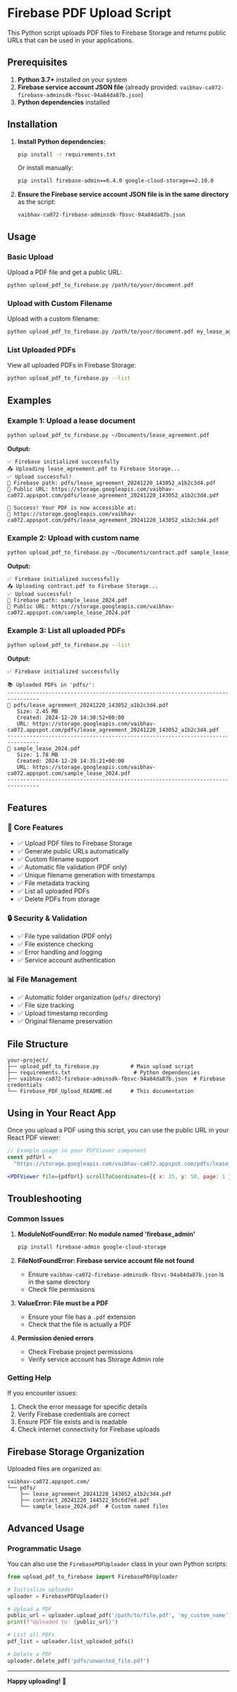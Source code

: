 # Firebase PDF Upload Script

This Python script uploads PDF files to Firebase Storage and returns public URLs that can be used in your applications.

## Prerequisites

1. **Python 3.7+** installed on your system
2. **Firebase service account JSON file** (already provided: `vaibhav-ca072-firebase-adminsdk-fbsvc-94a84da87b.json`)
3. **Python dependencies** installed

## Installation

1. **Install Python dependencies:**

   ```bash
   pip install -r requirements.txt
   ```

   Or install manually:

   ```bash
   pip install firebase-admin==6.4.0 google-cloud-storage==2.10.0
   ```

2. **Ensure the Firebase service account JSON file is in the same directory** as the script:
   ```
   vaibhav-ca072-firebase-adminsdk-fbsvc-94a84da87b.json
   ```

## Usage

### Basic Upload

Upload a PDF file and get a public URL:

```bash
python upload_pdf_to_firebase.py /path/to/your/document.pdf
```

### Upload with Custom Filename

Upload with a custom filename:

```bash
python upload_pdf_to_firebase.py /path/to/your/document.pdf my_lease_agreement
```

### List Uploaded PDFs

View all uploaded PDFs in Firebase Storage:

```bash
python upload_pdf_to_firebase.py --list
```

## Examples

### Example 1: Upload a lease document

```bash
python upload_pdf_to_firebase.py ~/Documents/lease_agreement.pdf
```

**Output:**

```
✅ Firebase initialized successfully
📤 Uploading lease_agreement.pdf to Firebase Storage...
✅ Upload successful!
📁 Firebase path: pdfs/lease_agreement_20241220_143052_a1b2c3d4.pdf
🔗 Public URL: https://storage.googleapis.com/vaibhav-ca072.appspot.com/pdfs/lease_agreement_20241220_143052_a1b2c3d4.pdf

🎉 Success! Your PDF is now accessible at:
🔗 https://storage.googleapis.com/vaibhav-ca072.appspot.com/pdfs/lease_agreement_20241220_143052_a1b2c3d4.pdf
```

### Example 2: Upload with custom name

```bash
python upload_pdf_to_firebase.py ~/Documents/contract.pdf sample_lease_2024
```

**Output:**

```
✅ Firebase initialized successfully
📤 Uploading contract.pdf to Firebase Storage...
✅ Upload successful!
📁 Firebase path: sample_lease_2024.pdf
🔗 Public URL: https://storage.googleapis.com/vaibhav-ca072.appspot.com/sample_lease_2024.pdf
```

### Example 3: List all uploaded PDFs

```bash
python upload_pdf_to_firebase.py --list
```

**Output:**

```
✅ Firebase initialized successfully

📚 Uploaded PDFs in 'pdfs/':
--------------------------------------------------------------------------------
📄 pdfs/lease_agreement_20241220_143052_a1b2c3d4.pdf
   Size: 2.45 MB
   Created: 2024-12-20 14:30:52+00:00
   URL: https://storage.googleapis.com/vaibhav-ca072.appspot.com/pdfs/lease_agreement_20241220_143052_a1b2c3d4.pdf
--------------------------------------------------------------------------------
📄 sample_lease_2024.pdf
   Size: 1.78 MB
   Created: 2024-12-20 14:35:21+00:00
   URL: https://storage.googleapis.com/vaibhav-ca072.appspot.com/sample_lease_2024.pdf
--------------------------------------------------------------------------------
```

## Features

### 🚀 **Core Features**

- ✅ Upload PDF files to Firebase Storage
- ✅ Generate public URLs automatically
- ✅ Custom filename support
- ✅ Automatic file validation (PDF only)
- ✅ Unique filename generation with timestamps
- ✅ File metadata tracking
- ✅ List all uploaded PDFs
- ✅ Delete PDFs from storage

### 🔒 **Security & Validation**

- ✅ File type validation (PDF only)
- ✅ File existence checking
- ✅ Error handling and logging
- ✅ Service account authentication

### 📊 **File Management**

- ✅ Automatic folder organization (`pdfs/` directory)
- ✅ File size tracking
- ✅ Upload timestamp recording
- ✅ Original filename preservation

## File Structure

```
your-project/
├── upload_pdf_to_firebase.py          # Main upload script
├── requirements.txt                    # Python dependencies
├── vaibhav-ca072-firebase-adminsdk-fbsvc-94a84da87b.json  # Firebase credentials
└── Firebase_PDF_Upload_README.md      # This documentation
```

## Using in Your React App

Once you upload a PDF using this script, you can use the public URL in your React PDF viewer:

```jsx
// Example usage in your PDFViewer component
const pdfUrl =
  "https://storage.googleapis.com/vaibhav-ca072.appspot.com/pdfs/lease_agreement_20241220_143052_a1b2c3d4.pdf";

<PDFViewer file={pdfUrl} scrollToCoordinates={{ x: 25, y: 50, page: 1 }} />;
```

## Troubleshooting

### Common Issues

1. **ModuleNotFoundError: No module named 'firebase_admin'**

   ```bash
   pip install firebase-admin google-cloud-storage
   ```

2. **FileNotFoundError: Firebase service account file not found**

   - Ensure `vaibhav-ca072-firebase-adminsdk-fbsvc-94a84da87b.json` is in the same directory
   - Check file permissions

3. **ValueError: File must be a PDF**

   - Ensure your file has a `.pdf` extension
   - Check that the file is actually a PDF

4. **Permission denied errors**
   - Check Firebase project permissions
   - Verify service account has Storage Admin role

### Getting Help

If you encounter issues:

1. Check the error message for specific details
2. Verify Firebase credentials are correct
3. Ensure PDF file exists and is readable
4. Check internet connectivity for Firebase uploads

## Firebase Storage Organization

Uploaded files are organized as:

```
vaibhav-ca072.appspot.com/
└── pdfs/
    ├── lease_agreement_20241220_143052_a1b2c3d4.pdf
    ├── contract_20241220_144522_b5c6d7e8.pdf
    └── sample_lease_2024.pdf  # Custom named files
```

## Advanced Usage

### Programmatic Usage

You can also use the `FirebasePDFUploader` class in your own Python scripts:

```python
from upload_pdf_to_firebase import FirebasePDFUploader

# Initialize uploader
uploader = FirebasePDFUploader()

# Upload a PDF
public_url = uploader.upload_pdf('/path/to/file.pdf', 'my_custom_name')
print(f"Uploaded to: {public_url}")

# List all PDFs
pdf_list = uploader.list_uploaded_pdfs()

# Delete a PDF
uploader.delete_pdf('pdfs/unwanted_file.pdf')
```

---

**Happy uploading! 🚀**
